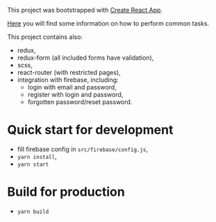 This project was bootstrapped with [Create React App](https://github.com/facebookincubator/create-react-app).

[Here](https://github.com/facebookincubator/create-react-app/blob/master/packages/react-scripts/template/README.md) you will find some information on how to perform common tasks.

This project contains also:
- redux,
- redux-form (all included forms have validation),
- scss,
- react-router (with restricted pages),
- integration with firebase, including:
    - login with email and password,
    - register with login and password,
    - forgotten password/reset password.


# Quick start for development
- fill firebase config in `src/firebase/config.js`,
- `yarn install`,
- `yarn start`

# Build for production

- `yarn build`
